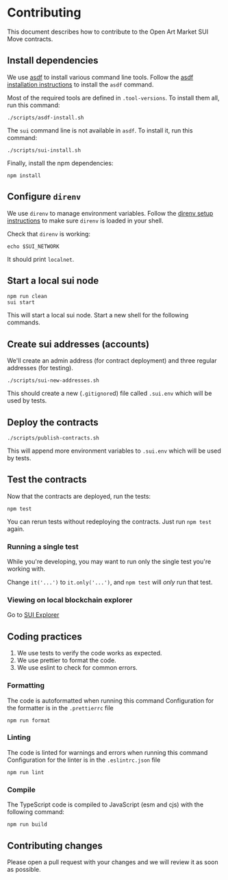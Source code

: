# Contributing

This document describes how to contribute to the Open Art Market SUI Move contracts.

## Install dependencies

We use [asdf](https://github.com/asdf-vm/asdf) to install various command line tools.
Follow the [asdf installation instructions](https://asdf-vm.com/guide/getting-started.html#_3-install-asdf) to install the `asdf` command.

Most of the required tools are defined in `.tool-versions`. To install them all, run this command:

    ./scripts/asdf-install.sh

The `sui` command line is not available in `asdf`. To install it, run this command:

    ./scripts/sui-install.sh

Finally, install the npm dependencies:

    npm install

## Configure `direnv`

We use `direnv` to manage environment variables.
Follow the [direnv setup instructions](https://direnv.net/docs/hook.html) to make sure `direnv` is loaded in your shell.

Check that `direnv` is working:

    echo $SUI_NETWORK

It should print `localnet`.

## Start a local sui node

    npm run clean
    sui start

This will start a local sui node.
Start a new shell for the following commands.

## Create sui addresses (accounts)

We'll create an admin address (for contract deployment) and three regular addresses (for testing).

    ./scripts/sui-new-addresses.sh

This should create a new (`.gitignore`d) file called `.sui.env` which will be used by tests.

## Deploy the contracts

    ./scripts/publish-contracts.sh

This will append more environment variables to `.sui.env` which will be used by tests.

## Test the contracts

Now that the contracts are deployed, run the tests:

    npm test

You can rerun tests without redeploying the contracts. Just run `npm test` again.

### Running a single test

While you're developing, you may want to run only the single test you're working with.

Change `it('...')` to `it.only('...')`, and `npm test` will *only* run that test.

### Viewing on local blockchain explorer

Go to [SUI Explorer](https://suiexplorer.com/?network=local)

## Coding practices

1. We use tests to verify the code works as expected.
2. We use prettier to format the code.
3. We use eslint to check for common errors.

### Formatting

The code is autoformatted when running this command
Configuration for the formatter is in the `.prettierrc` file

    npm run format

### Linting

The code is linted for warnings and errors when running this command
Configuration for the linter is in the `.eslintrc.json` file

    npm run lint

### Compile

The TypeScript code is compiled to JavaScript (esm and cjs) with the following command:

    npm run build

## Contributing changes

Please open a pull request with your changes and we will review it as soon as possible.
